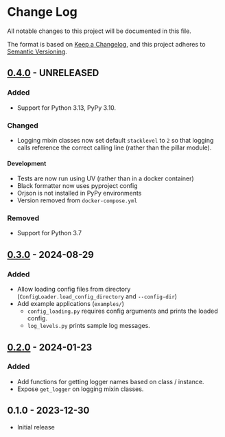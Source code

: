 # Change Log

All notable changes to this project will be documented in this file.

The format is based on [Keep a Changelog](https://keepachangelog.com/en/1.1.0/),
and this project adheres to [Semantic Versioning](https://semver.org/spec/v2.0.0.html).

## [0.4.0](https://github.com/nhairs/pillar/compare/v0.3.0...v0.4.0) - UNRELEASED

### Added

- Support for Python 3.13, PyPy 3.10.

### Changed

- Logging mixin classes now set default `stacklevel` to `2` so that logging calls reference
  the correct calling line (rather than the pillar module).

#### Development

- Tests are now run using UV (rather than in a docker container)
- Black formatter now uses pyproject config
- Orjson is not installed in PyPy environments
- Version removed from `docker-compose.yml`


### Removed

- Support for Python 3.7


## [0.3.0](https://github.com/nhairs/pillar/compare/v0.2.0...v0.3.0) - 2024-08-29

### Added

- Allow loading config files from directory (`ConfigLoader.load_config_directory` and `--config-dir`)
- Add example applications (`examples/`)
  - `config_loading.py` requires config arguments and prints the loaded config.
  - `log_levels.py` prints sample log messages.

## [0.2.0](https://github.com/nhairs/pillar/compare/v0.1.0...v0.2.0) - 2024-01-23

### Added

- Add functions for getting logger names based on class / instance.
- Expose `get_logger` on logging mixin classes.

## 0.1.0 - 2023-12-30

- Initial release
